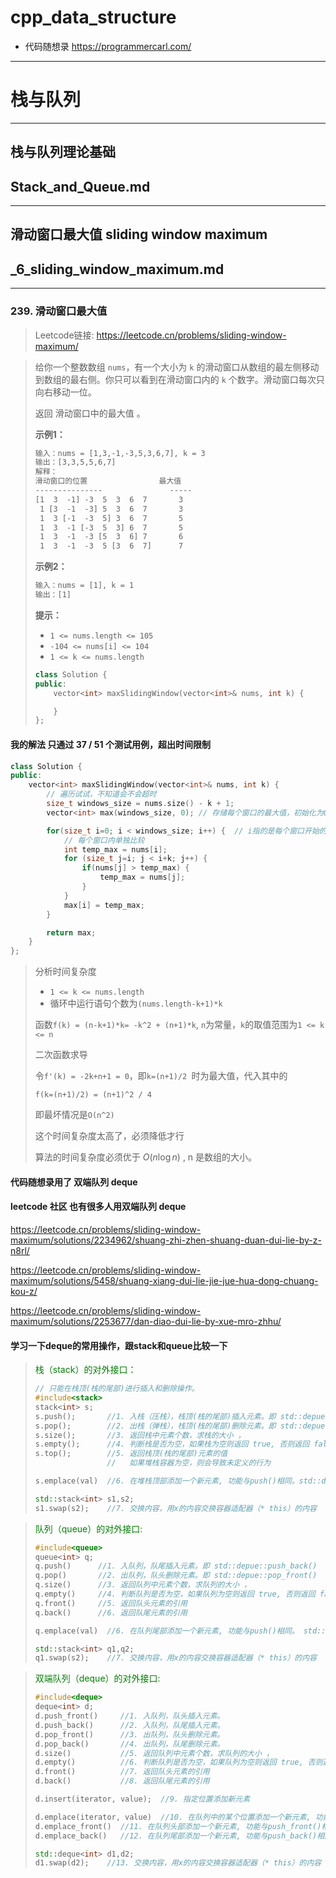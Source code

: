# cpp_data_structure 

* 代码随想录 https://programmercarl.com/

--------------------------------------------------------------------------------

# 栈与队列

--------------------------------------------------------------------------------

## 栈与队列理论基础

## Stack_and_Queue.md
--------------------------------------------------------------------------------

## 滑动窗口最大值 sliding window maximum

## _6_sliding_window_maximum.md
--------------------------------------------------------------------------------

### 239. 滑动窗口最大值

> Leetcode链接: https://leetcode.cn/problems/sliding-window-maximum/

> 给你一个整数数组 `nums`，有一个大小为 `k` 的滑动窗口从数组的最左侧移动到数组的最右侧。你只可以看到在滑动窗口内的 `k` 个数字。滑动窗口每次只向右移动一位。
> 
> 返回 滑动窗口中的最大值 。
>
> **示例1：**
> 
> ```html
> 输入：nums = [1,3,-1,-3,5,3,6,7], k = 3
> 输出：[3,3,5,5,6,7]
> 解释：
> 滑动窗口的位置                最大值
> ---------------               -----
> [1  3  -1] -3  5  3  6  7       3
>  1 [3  -1  -3] 5  3  6  7       3
>  1  3 [-1  -3  5] 3  6  7       5
>  1  3  -1 [-3  5  3] 6  7       5
>  1  3  -1  -3 [5  3  6] 7       6
>  1  3  -1  -3  5 [3  6  7]      7
> ```
> 
> **示例2：**
> 
> ```html
> 输入：nums = [1], k = 1
> 输出：[1]
> ```
> 
> **提示：**
> * `1 <= nums.length <= 105`
> * `-104 <= nums[i] <= 104`
> * `1 <= k <= nums.length`
>
> ```c++
> class Solution {
> public:
>     vector<int> maxSlidingWindow(vector<int>& nums, int k) {
> 
>     }
> };
> ```
>


#### 我的解法  只通过 37 / 51 个测试用例，超出时间限制

```c++
class Solution {
public:
    vector<int> maxSlidingWindow(vector<int>& nums, int k) {
        // 遍历试试，不知道会不会超时
        size_t windows_size = nums.size() - k + 1;
        vector<int> max(windows_size, 0); // 存储每个窗口的最大值，初始化为0

        for(size_t i=0; i < windows_size; i++) {  // i指的是每个窗口开始的位置
            // 每个窗口内单独比较
            int temp_max = nums[i];
            for (size_t j=i; j < i+k; j++) {
                if(nums[j] > temp_max) {
                    temp_max = nums[j];
                } 
            }
            max[i] = temp_max;
        }

        return max;
    }
};
```

> 分析时间复杂度
> * `1 <= k <= nums.length`
> * 循环中运行语句个数为`(nums.length-k+1)*k`
>
> 函数`f(k) = (n-k+1)*k= -k^2 + (n+1)*k`, `n`为常量，`k`的取值范围为`1 <= k <= n`
> 
> 二次函数求导
> 
> 令`f'(k) = -2k+n+1 = 0`，即`k=(n+1)/2 `时为最大值，代入其中的
>
> `f(k=(n+1)/2) = (n+1)^2 / 4 `
>
> 即最坏情况是`O(n^2)`
> 
> 这个时间复杂度太高了，必须降低才行
>
> 
> 算法的时间复杂度必须优于 $O(n \log n)$ , n 是数组的大小。
> 




#### 代码随想录用了 双端队列 deque





#### leetcode 社区 也有很多人用双端队列 deque

https://leetcode.cn/problems/sliding-window-maximum/solutions/2234962/shuang-zhi-zhen-shuang-duan-dui-lie-by-z-n8rl/

https://leetcode.cn/problems/sliding-window-maximum/solutions/5458/shuang-xiang-dui-lie-jie-jue-hua-dong-chuang-kou-z/

https://leetcode.cn/problems/sliding-window-maximum/solutions/2253677/dan-diao-dui-lie-by-xue-mro-zhhu/

#### 学习一下deque的常用操作，跟stack和queue比较一下

> <font color="green"> 栈（stack）的对外接口：</font>
> ```c++
> // 只能在栈顶(栈的尾部)进行插入和删除操作。
> #include<stack>
> stack<int> s;
> s.push();       //1. 入栈（压栈），栈顶(栈的尾部)插入元素。即 std::depue::push_back()
> s.pop();        //2. 出栈（弹栈），栈顶(栈的尾部)删除元素。即 std::depue::pop_back()
> s.size();       //3. 返回栈中元素个数，求栈的大小 ，
> s.empty();      //4. 判断栈是否为空，如果栈为空则返回 true, 否则返回 false;
> s.top();        //5. 返回栈顶(栈的尾部)元素的值
>                 //   如果堆栈容器为空，则会导致未定义的行为
>
> s.emplace(val)  //6. 在堆栈顶部添加一个新元素, 功能与push()相同。std::deque::emplace_back()
> 
> std::stack<int> s1,s2;
> s1.swap(s2);    //7. 交换内容，用x的内容交换容器适配器（* this）的内容
> ```
> 

> <font color="green"> 队列（queue）的对外接口: </font> 
> ```c++
> #include<queue>
> queue<int> q;
> q.push()      //1. 入队列，队尾插入元素。即 std::depue::push_back()
> q.pop()       //2. 出队列，队头删除元素。即 std::depue::pop_front()
> q.size()      //3. 返回队列中元素个数，求队列的大小 ，
> q.empty()     //4. 判断队列是否为空，如果队列为空则返回 true, 否则返回 false;
> q.front()     //5. 返回队头元素的引用
> q.back()      //6. 返回队尾元素的引用
>
> q.emplace(val)  //6. 在队列尾部添加一个新元素, 功能与push()相同。 std::deque::emplace_back()
> 
> std::stack<int> q1,q2;
> q1.swap(s2);    //7. 交换内容，用x的内容交换容器适配器（* this）的内容
> ```
> 

> <font color="green"> 双端队列（deque）的对外接口: </font>
> ```c++
> #include<deque>
> deque<int> d;
> d.push_front()     //1. 入队列，队头插入元素。
> d.push_back()      //2. 入队列，队尾插入元素。
> d.pop_front()      //3. 出队列，队头删除元素。
> d.pop_back()       //4. 出队列，队尾删除元素。 
> d.size()           //5. 返回队列中元素个数，求队列的大小 ，
> d.empty()          //6. 判断队列是否为空，如果队列为空则返回 true, 否则返回 false;
> d.front()          //7. 返回队头元素的引用
> d.back()           //8. 返回队尾元素的引用
>
> d.insert(iterator, value);  //9. 指定位置添加新元素
>
> d.emplace(iterator, value)  //10. 在队列中的某个位置添加一个新元素, 功能与insert()相同。
> d.emplace_front()  //11. 在队列头部添加一个新元素, 功能与push_front()相同。 
> d.emplace_back()   //12. 在队列尾部添加一个新元素, 功能与push_back()相同。 
> 
> std::deque<int> d1,d2;
> d1.swap(d2);    //13. 交换内容，用x的内容交换容器适配器（* this）的内容
> ```
>









